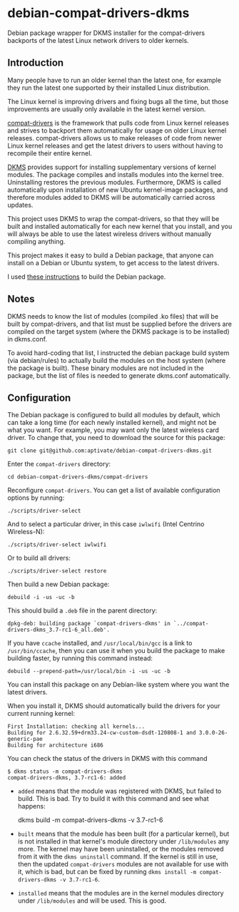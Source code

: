 # debian-compat-drivers-dkms

Debian package wrapper for DKMS installer for the compat-drivers
backports of the latest Linux network drivers to older kernels.

## Introduction

Many people have to run an older kernel than the latest one, for example
they run the latest one supported by their installed Linux distribution.

The Linux kernel is improving drivers and fixing bugs all the time, but
those improvements are usually only available in the latest kernel version.

[compat-drivers](https://backports.wiki.kernel.org/index.php/Documentation/compat-drivers)
is the framework that pulls code from Linux kernel releases
and strives to backport them automatically for usage on older Linux kernel
releases. compat-drivers allows us to make releases of code from newer
Linux kernel releases and get the latest drivers to users without having
to recompile their entire kernel.

[DKMS](https://help.ubuntu.com/community/DKMS) provides support for
installing supplementary versions of kernel modules. The package compiles
and installs modules into the kernel tree. Uninstalling restores the
previous modules. Furthermore, DKMS is called automatically upon
installation of new Ubuntu kernel-image packages, and therefore modules
added to DKMS will be automatically carried across updates. 

This project uses DKMS to wrap the compat-drivers, so that they will be
built and installed automatically for each new kernel that you install,
and you will always be able to use the latest wireless drivers without
manually compiling anything.

This project makes it easy to build a Debian package, that anyone can
install on a Debian or Ubuntu system, to get access to the latest drivers.

I used [these instructions](http://tjworld.net/wiki/Linux/Ubuntu/Kernel/BuildDebianDKMSPackages)
to build the Debian package.

## Notes

DKMS needs to know the list of modules (compiled .ko files) that will be
built by compat-drivers, and that list must be supplied before the drivers
are compiled on the target system (where the DKMS package is to be
installed) in dkms.conf.

To avoid hard-coding that list, I instructed the debian package build
system (via debian/rules) to actually build the modules on the host system
(where the package is built). These binary modules are not included in
the package, but the list of files is needed to generate dkms.conf
automatically.

## Configuration

The Debian package is configured to build all modules by default, which
can take a long time (for each newly installed kernel), and might not be
what you want. For example, you may want only the latest wireless card
driver. To change that, you need to download the source for this package:

	git clone git@github.com:aptivate/debian-compat-drivers-dkms.git

Enter the `compat-drivers` directory:

	cd debian-compat-drivers-dkms/compat-drivers

Reconfigure `compat-drivers`. You can get a list of available configuration
options by running:

	./scripts/driver-select

And to select a particular driver, in this case `iwlwifi` (Intel Centrino
Wireless-N):

	./scripts/driver-select iwlwifi

Or to build all drivers:

	./scripts/driver-select restore

Then build a new Debian package:

	debuild -i -us -uc -b

This should build a `.deb` file in the parent directory:

	dpkg-deb: building package `compat-drivers-dkms' in `../compat-drivers-dkms_3.7-rc1-6_all.deb'.

If you have `ccache` installed, and `/usr/local/bin/gcc` is a link to
`/usr/bin/ccache`, then you can use it when you build the package to
make building faster, by running this command instead:

	debuild --prepend-path=/usr/local/bin -i -us -uc -b

You can install this package on any Debian-like system where you want the latest drivers.

When you install it, DKMS should automatically build the drivers for your
current running kernel:

	First Installation: checking all kernels...
	Building for 2.6.32.59+drm33.24-cw-custom-dsdt-120808-1 and 3.0.0-26-generic-pae
	Building for architecture i686

You can check the status of the drivers in DKMS with this command

	$ dkms status -m compat-drivers-dkms
	compat-drivers-dkms, 3.7-rc1-6: added 

* `added` means that the module was registered with DKMS, but failed to
  build. This is bad. Try to build it with this command and see what
  happens:

	dkms build -m compat-drivers-dkms -v 3.7-rc1-6

* `built` means that the module has been built (for a particular kernel),
  but is not installed in that kernel's module directory under
  `/lib/modules` any more. The kernel may have been uninstalled, or the
  modules removed from it with the `dkms uninstall` command. If the
  kernel is still in use, then the updated `compat-drivers` modules
  are not available for use with it, which is bad, but can be fixed by
  running `dkms install -m compat-drivers-dkms -v 3.7-rc1-6`.

* `installed` means that the modules are in the kernel modules directory
  under `/lib/modules` and will be used. This is good.

